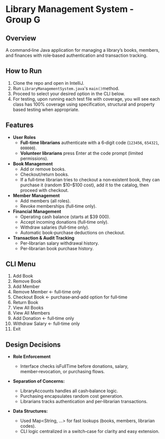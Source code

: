 # Library Management System - Group G

## Overview
A command‑line Java application for managing a library’s books, members, and finances with role‑based authentication and transaction tracking.

## How to Run
1. Clone the repo and open in IntelliJ.
2. Run `LibraryManagementSystem.java`'s `main()`method.
3. Proceed to select your desired option in the CLI below.
4. For testing, upon running each test file with coverage, you will see each class has 100% coverage
using specification, structural and property based testing when appropriate.

## Features
- **User Roles**
    - **Full‑time librarians** authenticate with a 6‑digit code (`123456`, `654321`, `000000`).
    - **Volunteer librarians** press Enter at the code prompt (limited permissions).
- **Book Management**
    - Add or remove books.
    - Checkout/return books.
    - If a full‑time librarian tries to checkout a non‑existent book, they can purchase it (random \$10–\$100 cost), add it to the catalog, then proceed with checkout.
- **Member Management**
    - Add members (all roles).
    - Revoke memberships (full‑time only).
- **Financial Management**
    - Operating cash balance (starts at \$39 000).
    - Accept incoming donations (full‑time only).
    - Withdraw salaries (full‑time only).
    - Automatic book‑purchase deductions on checkout.
- **Transaction & Audit Tracking**
    - Per‑librarian salary withdrawal history.
    - Per‑librarian book purchase history.

## CLI Menu
1. Add Book
2. Remove Book
3. Add Member
4. Remove Member ← full‑time only
5. Checkout Book ← purchase‑and‑add option for full‑time
6. Return Book
7. View All Books
8. View All Members
9. Add Donation ← full‑time only
10. Withdraw Salary ← full‑time only
11. Exit


## Design Decisions
- **Role Enforcement** 
  - Interface checks isFullTime before donations, salary, member‑revocation, or purchasing flows.

- **Separation of Concerns:**
  - LibraryAccounts handles all cash‑balance logic.
  - Purchasing encapsulates random cost generation.
  - Librarians tracks authentication and per‑librarian transactions.

- **Data Structures:**
  - Used Map<String, …> for fast lookups (books, members, librarian codes).
  - CLI logic centralized in a switch‑case for clarity and easy extension.
